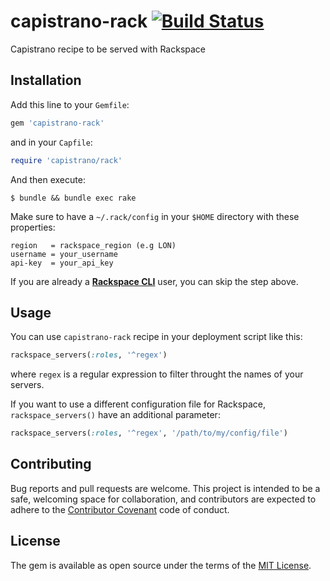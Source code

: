 # capistrano-rack [![Build Status](https://travis-ci.org/amrfaissal/capistrano-rack.svg?branch=master)](https://travis-ci.org/amrfaissal/capistrano-rack)

Capistrano recipe to be served with Rackspace

## Installation

Add this line to your `Gemfile`:

```ruby
gem 'capistrano-rack'
```

and in your `Capfile`:

```ruby
require 'capistrano/rack'
```

And then execute:

	$ bundle && bundle exec rake

Make sure to have a `~/.rack/config` in your `$HOME` directory with these properties:

```text
region   = rackspace_region (e.g LON)
username = your_username
api-key  = your_api_key
```

If you are already a [**Rackspace CLI**](https://developer.rackspace.com/docs/rack-cli/) user, you can skip the step above.

## Usage

You can use `capistrano-rack` recipe in your deployment script like this:

```ruby
rackspace_servers(:roles, '^regex')
```

where `regex` is a regular expression to filter throught the names of your servers.

If you want to use a different configuration file for Rackspace, `rackspace_servers()` have an additional parameter:

```ruby
rackspace_servers(:roles, '^regex', '/path/to/my/config/file')
```

## Contributing

Bug reports and pull requests are welcome. This project is intended to be a safe, welcoming space for collaboration, and contributors are expected to adhere to the [Contributor Covenant](contributor-covenant.org) code of conduct.


## License

The gem is available as open source under the terms of the [MIT License](http://opensource.org/licenses/MIT).
